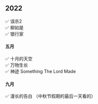 

## 2022

✅ 误杀2  
✅ 柳如是  
✅ 银行家  
#### 五月   
✅ 十月的天空   
✅ 万物生长   
✅ 神迹 Something The Lord Made   

#### 九月   
✅ 漫长的告白 （中秋节假期的最后一天看的）
